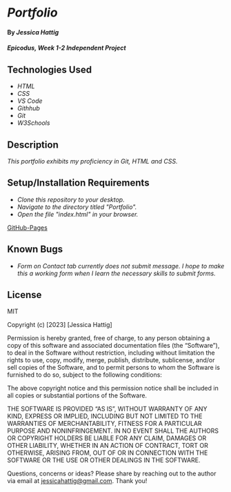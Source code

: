 # _Portfolio_

#### By _**Jessica Hattig**_

#### _Epicodus, Week 1-2 Independent Project_

## Technologies Used

* _HTML_
* _CSS_
* _VS Code_
* _Githhub_
* _Git_
* _W3Schools_

## Description

_This portfolio exhibits my proficiency in Git, HTML and CSS._

## Setup/Installation Requirements

* _Clone this repository to your desktop._
* _Navigate to the directory titled "Portfolio"._
* _Open the file "index.html" in your browser._

[GitHub-Pages](https://jessicahattig.github.io/portfolio/)

## Known Bugs

* _Form on Contact tab currently does not submit message. I hope to make this a working form when I learn the necessary skills to submit forms._


## License

MIT

Copyright (c) [2023] [Jessica Hattig]

Permission is hereby granted, free of charge, to any person obtaining a copy of this software and associated documentation files (the “Software”), to deal in the Software without restriction, including without limitation the rights to use, copy, modify, merge, publish, distribute, sublicense, and/or sell copies of the Software, and to permit persons to whom the Software is furnished to do so, subject to the following conditions:

The above copyright notice and this permission notice shall be included in all copies or substantial portions of the Software.

THE SOFTWARE IS PROVIDED “AS IS”, WITHOUT WARRANTY OF ANY KIND, EXPRESS OR IMPLIED, INCLUDING BUT NOT LIMITED TO THE WARRANTIES OF MERCHANTABILITY, FITNESS FOR A PARTICULAR PURPOSE AND NONINFRINGEMENT. IN NO EVENT SHALL THE AUTHORS OR COPYRIGHT HOLDERS BE LIABLE FOR ANY CLAIM, DAMAGES OR OTHER LIABILITY, WHETHER IN AN ACTION OF CONTRACT, TORT OR OTHERWISE, ARISING FROM, OUT OF OR IN CONNECTION WITH THE SOFTWARE OR THE USE OR OTHER DEALINGS IN THE SOFTWARE.

Questions, concerns or ideas? Please share by reaching out to the author via email at jessicahattig@gmail.com. Thank you!